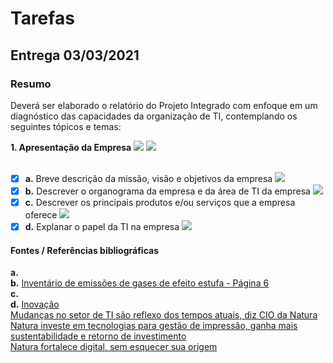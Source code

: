 # Tarefas


## Entrega 03/03/2021

### Resumo

Deverá ser elaborado o relatório do Projeto Integrado com enfoque em um diagnóstico das capacidades da organização de TI, contemplando os seguintes tópicos e temas:

<b>1. Apresentação da Empresa</b> <img src="https://img.shields.io/badge/Respons%C3%A1vel-Steffany-brightgreen"> <img src="https://img.shields.io/badge/Arquivo-Word-blue"> <br /><br />
- [x] <b>a.</b> Breve descrição da missão, visão e objetivos da empresa <img src="https://img.shields.io/badge/Respons%C3%A1vel-Steffany-brightgreen"> <br />
- [x] <b>b.</b> Descrever o organograma da empresa e da área de TI da empresa <img src="https://img.shields.io/badge/Respons%C3%A1vel-TODOS-critical"> <br />
- [x] <b>c.</b> Descrever os principais produtos e/ou serviços que a empresa oferece <img src="https://img.shields.io/badge/Respons%C3%A1vel-Michaelly-orange"> <br />
- [x] <b>d.</b> Explanar o papel da TI na empresa <img src="https://img.shields.io/badge/Respons%C3%A1vel-Bruno-blueviolet">

#### Fontes / Referências bibliográficas

<b>a.</b> <br />
<b>b.</b> <a href="https://rpe-gvces.s3.amazonaws.com/tmp/cache/pdf/a2e280dd/natura-cosmeticos.pdf">Inventário de emissões de gases de efeito estufa - Página 6</a> <br /> 
<b>c.</b> <br />
<b>d.</b> <a href="https://www.natura.com.br/inovacao">Inovação</a> <br />
          <a href="https://computerworld.com.br/acervo/mudancas-no-setor-de-ti-sao-reflexo-dos-tempos-atuais-diz-cio-da-natura/">Mudanças no setor de TI são reflexo dos tempos atuais, diz CIO da Natura
</a> <br />
          <a href="https://www.ndd.com.br/blog/nddprint/natura-investe-em-tecnologias-para-gestao-de-impressao-ganha-mais-sustentabilidade-e-retorno-de-investimento/">Natura investe em tecnologias para gestão de impressão, ganha mais sustentabilidade e retorno de investimento</a> <br />
          <a href="https://itforum.com.br/noticias/natura-fortalece-digital-sem-esquecer-sua-origem/">Natura fortalece digital, sem esquecer sua origem</a> <br />
